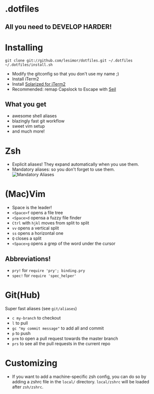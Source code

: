 # .dotfiles
## All you need to DEVELOP HARDER!

Installing
===
```
git clone git://github.com/lesimor/dotfiles.git ~/.dotfiles
~/.dotfiles/install.sh
```
- Modify the gitconfig so that you don't use my name ;)
- Install iTerm2
- Install [Solarized for iTerm2](https://github.com/altercation/solarized/tree/master/iterm2-colors-solarized)
- Recommended: remap Capslock to Escape with [Seil](https://pqrs.org/osx/karabiner/seil.html.en)

## What you get
- awesome shell aliases
- blazingly fast git workflow
- sweet vim setup
- and much more!

Zsh
===
- Explicit aliases! They expand automatically when you use them.
- Mandatory aliases: so you don't forget to use them.
![Mandatory Aliases](https://cloud.githubusercontent.com/assets/1840367/7302861/9e437a96-e9ec-11e4-9978-9f33f21bd7d9.gif)

(Mac)Vim
===
- Space is the leader!
- `<Space>f` opens a file tree
- `<Space>d` opensa a fuzzy file finder
- `Ctrl` with `hjkl` moves from split to split
- `vv` opens a vertical split
- `ss` opens a horizontal one
- `Q` closes a split
- `<Space>g` opens a grep of the word under the cursor

Abbreviations!
-
- `pry!` for `require 'pry'; binding.pry`
- `spec!` for `require 'spec_helper'`

Git(Hub)
===
Super fast aliases (see `git/aliases`)

- `c my-branch` to checkout
- `l` to pull
- `gc "my commit message"` to add all and commit
- `p` to push
- `prm` to open a pull request towards the master branch
- `prs` to see all the pull requests in the current repo


Customizing
===
- If you want to add a machine-specific zsh config, you can do so by adding a zshrc file in the `local/` directory. `local/zshrc` will be loaded after `zsh/zshrc`.


